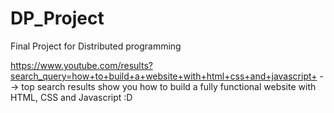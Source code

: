 # DP_Project
 Final Project for Distributed programming

https://www.youtube.com/results?search_query=how+to+build+a+website+with+html+css+and+javascript+
	--> top search results show you how to build a fully functional
	website with HTML, CSS and Javascript :D
